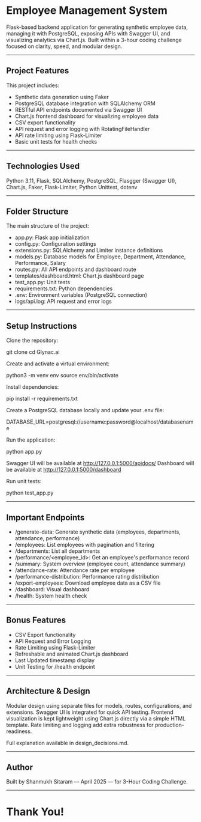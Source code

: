 # Employee Management System

Flask-based backend application for generating synthetic employee data, managing it with PostgreSQL, exposing APIs with Swagger UI, and visualizing analytics via Chart.js. Built within a 3-hour coding challenge focused on clarity, speed, and modular design.

---

## Project Features

This project includes:

- Synthetic data generation using Faker
- PostgreSQL database integration with SQLAlchemy ORM
- RESTful API endpoints documented via Swagger UI
- Chart.js frontend dashboard for visualizing employee data
- CSV export functionality
- API request and error logging with RotatingFileHandler
- API rate limiting using Flask-Limiter
- Basic unit tests for health checks

---

## Technologies Used

Python 3.11, Flask, SQLAlchemy, PostgreSQL, Flasgger (Swagger UI), Chart.js, Faker, Flask-Limiter, Python Unittest, dotenv

---

## Folder Structure

The main structure of the project:

- app.py: Flask app initialization
- config.py: Configuration settings
- extensions.py: SQLAlchemy and Limiter instance definitions
- models.py: Database models for Employee, Department, Attendance, Performance, Salary
- routes.py: All API endpoints and dashboard route
- templates/dashboard.html: Chart.js dashboard page
- test_app.py: Unit tests
- requirements.txt: Python dependencies
- .env: Environment variables (PostgreSQL connection)
- logs/api.log: API request and error logs

---

## Setup Instructions

Clone the repository:

git clone <your-repository-link>
cd Glynac.ai

Create and activate a virtual environment:

python3 -m venv env
source env/bin/activate

Install dependencies:

pip install -r requirements.txt

Create a PostgreSQL database locally and update your .env file:

DATABASE_URL=postgresql://username:password@localhost/databasename

Run the application:

python app.py

Swagger UI will be available at http://127.0.0.1:5000/apidocs/
Dashboard will be available at http://127.0.0.1:5000/dashboard

Run unit tests:

python test_app.py

---

## Important Endpoints

- /generate-data: Generate synthetic data (employees, departments, attendance, performance)
- /employees: List employees with pagination and filtering
- /departments: List all departments
- /performance/<employee_id>: Get an employee's performance record
- /summary: System overview (employee count, attendance summary)
- /attendance-rate: Attendance rate per employee
- /performance-distribution: Performance rating distribution
- /export-employees: Download employee data as a CSV file
- /dashboard: Visual dashboard
- /health: System health check

---

## Bonus Features

- CSV Export functionality
- API Request and Error Logging
- Rate Limiting using Flask-Limiter
- Refreshable and animated Chart.js dashboard
- Last Updated timestamp display
- Unit Testing for /health endpoint

---

## Architecture & Design

Modular design using separate files for models, routes, configurations, and extensions.
Swagger UI is integrated for quick API testing.
Frontend visualization is kept lightweight using Chart.js directly via a simple HTML template.
Rate limiting and logging add extra robustness for production-readiness.

Full explanation available in design_decisions.md.

---

## Author

Built by Shanmukh Sitaram — April 2025 — for 3-Hour Coding Challenge.

---

# Thank You!

